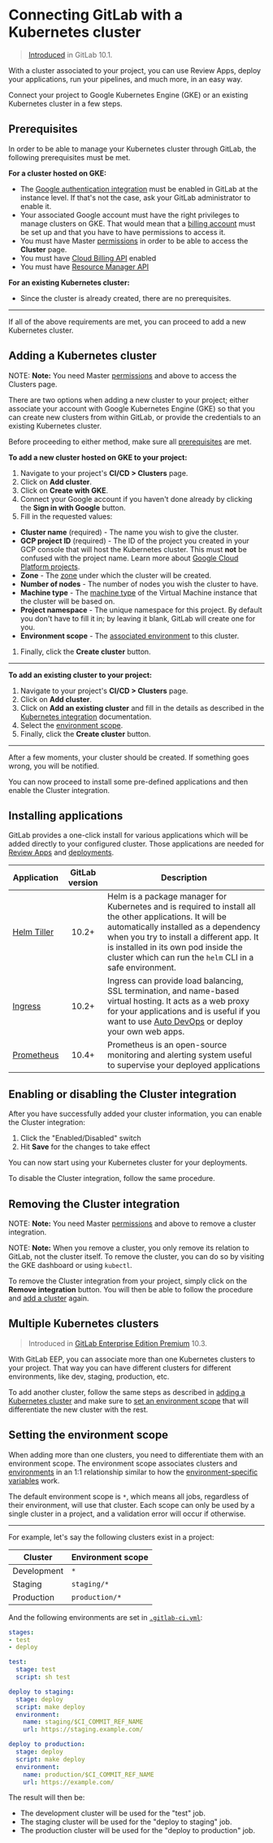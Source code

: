 # Connecting GitLab with a Kubernetes cluster

> [Introduced](https://gitlab.com/gitlab-org/gitlab-ce/issues/35954) in GitLab 10.1.

With a cluster associated to your project, you can use Review Apps, deploy your
applications, run your pipelines, and much more, in an easy way.

Connect your project to Google Kubernetes Engine (GKE) or an existing Kubernetes
cluster in a few steps.

## Prerequisites

In order to be able to manage your Kubernetes cluster through GitLab, the
following prerequisites must be met.

**For a cluster hosted on GKE:**

- The [Google authentication integration](../../../integration/google.md) must
  be enabled in GitLab at the instance level. If that's not the case, ask your
  GitLab administrator to enable it.
- Your associated Google account must have the right privileges to manage
  clusters on GKE. That would mean that a [billing
  account](https://cloud.google.com/billing/docs/how-to/manage-billing-account)
  must be set up and that you have to have permissions to access it.
- You must have Master [permissions] in order to be able to access the
  **Cluster** page.
- You must have [Cloud Billing API](https://cloud.google.com/billing/) enabled
- You must have [Resource Manager
  API](https://cloud.google.com/resource-manager/)

**For an existing Kubernetes cluster:**

- Since the cluster is already created, there are no prerequisites.

---

If all of the above requirements are met, you can proceed to add a new Kubernetes
cluster.

## Adding a Kubernetes cluster

NOTE: **Note:**
You need Master [permissions] and above to access the Clusters page.

There are two options when adding a new cluster to your project; either associate
your account with Google Kubernetes Engine (GKE) so that you can create new
clusters from within GitLab, or provide the credentials to an existing
Kubernetes cluster.

Before proceeding to either method, make sure all [prerequisites](#prerequisites)
are met.

**To add a new cluster hosted on GKE to your project:**

1. Navigate to your project's **CI/CD > Clusters** page.
1. Click on **Add cluster**.
1. Click on **Create with GKE**.
1. Connect your Google account if you haven't done already by clicking the
   **Sign in with Google** button.
1. Fill in the requested values:
  - **Cluster name** (required) - The name you wish to give the cluster.
  - **GCP project ID** (required) - The ID of the project you created in your GCP
    console that will host the Kubernetes cluster. This must **not** be confused
    with the project name. Learn more about [Google Cloud Platform projects](https://cloud.google.com/resource-manager/docs/creating-managing-projects).
  - **Zone** - The [zone](https://cloud.google.com/compute/docs/regions-zones/)
    under which the cluster will be created.
  - **Number of nodes** - The number of nodes you wish the cluster to have.
  - **Machine type** - The [machine type](https://cloud.google.com/compute/docs/machine-types)
    of the Virtual Machine instance that the cluster will be based on.
  - **Project namespace** - The unique namespace for this project. By default you
    don't have to fill it in; by leaving it blank, GitLab will create one for you.
  - **Environment scope** - The [associated environment](#setting-the-environment-scope) to this cluster.
1. Finally, click the **Create cluster** button.

---

**To add an existing cluster to your project:**

1. Navigate to your project's **CI/CD > Clusters** page.
1. Click on **Add cluster**.
1. Click on **Add an existing cluster** and fill in the details as described
   in the [Kubernetes integration](../integrations/kubernetes.md#configuration)
   documentation.
1. Select the [environment scope](#setting-the-environment-scope).
1. Finally, click the **Create cluster** button.

---

After a few moments, your cluster should be created. If something goes wrong,
you will be notified.

You can now proceed to install some pre-defined applications and then
enable the Cluster integration.

## Installing applications

GitLab provides a one-click install for various applications which will be
added directly to your configured cluster. Those applications are needed for
[Review Apps](../../../ci/review_apps/index.md) and [deployments](../../../ci/environments.md).

| Application | GitLab version | Description |
| ----------- | :------------: | ----------- |
| [Helm Tiller](https://docs.helm.sh/) | 10.2+ | Helm is a package manager for Kubernetes and is required to install all the other applications. It will be automatically installed as a dependency when you try to install a different app. It is installed in its own pod inside the cluster which can run the `helm` CLI in a safe environment. |
| [Ingress](https://kubernetes.io/docs/concepts/services-networking/ingress/) | 10.2+ | Ingress can provide load balancing, SSL termination, and name-based virtual hosting. It acts as a web proxy for your applications and is useful if you want to use [Auto DevOps](../../../topics/autodevops/index.md) or deploy your own web apps. |
| [Prometheus](https://prometheus.io/docs/introduction/overview/) | 10.4+ | Prometheus is an open-source monitoring and alerting system useful to supervise your deployed applications |

## Enabling or disabling the Cluster integration

After you have successfully added your cluster information, you can enable the
Cluster integration:

1. Click the "Enabled/Disabled" switch
1. Hit **Save** for the changes to take effect

You can now start using your Kubernetes cluster for your deployments.

To disable the Cluster integration, follow the same procedure.

## Removing the Cluster integration

NOTE: **Note:**
You need Master [permissions] and above to remove a cluster integration.

NOTE: **Note:**
When you remove a cluster, you only remove its relation to GitLab, not the
cluster itself. To remove the cluster, you can do so by visiting the GKE
dashboard or using `kubectl`.

To remove the Cluster integration from your project, simply click on the
**Remove integration** button. You will then be able to follow the procedure
and [add a cluster](#adding-a-cluster) again.

## Multiple Kubernetes clusters

> Introduced in [GitLab Enterprise Edition Premium][ee] 10.3.

With GitLab EEP, you can associate more than one Kubernetes clusters to your
project. That way you can have different clusters for different environments,
like dev, staging, production, etc.

To add another cluster, follow the same steps as described in [adding a
Kubernetes cluster](#adding-a-kubernetes-cluster) and make sure to
[set an environment scope](#setting-the-environment-scope) that will
differentiate the new cluster with the rest.

## Setting the environment scope

When adding more than one clusters, you need to differentiate them with an
environment scope. The environment scope associates clusters and
[environments](../../../ci/environments.md) in an 1:1 relationship similar to how the
[environment-specific variables](../../../ci/variables/README.md#limiting-environment-scopes-of-secret-variables)
work.

The default environment scope is `*`, which means all jobs, regardless of their
environment, will use that cluster. Each scope can only be used by a single
cluster in a project, and a validation error will occur if otherwise.

---

For example, let's say the following clusters exist in a project:

| Cluster    | Environment scope   |
| ---------- | ------------------- |
| Development| `*`                 |
| Staging    | `staging/*`         |
| Production | `production/*`      |

And the following environments are set in [`.gitlab-ci.yml`](../../../ci/yaml/README.md):

```yaml
stages:
- test
- deploy

test:
  stage: test
  script: sh test

deploy to staging:
  stage: deploy
  script: make deploy
  environment:
    name: staging/$CI_COMMIT_REF_NAME
    url: https://staging.example.com/

deploy to production:
  stage: deploy
  script: make deploy
  environment:
    name: production/$CI_COMMIT_REF_NAME
    url: https://example.com/
```

The result will then be:

- The development cluster will be used for the "test" job.
- The staging cluster will be used for the "deploy to staging" job.
- The production cluster will be used for the "deploy to production" job.

[permissions]: ../../permissions.md
[ee]: https://about.gitlab.com/gitlab-ee/
